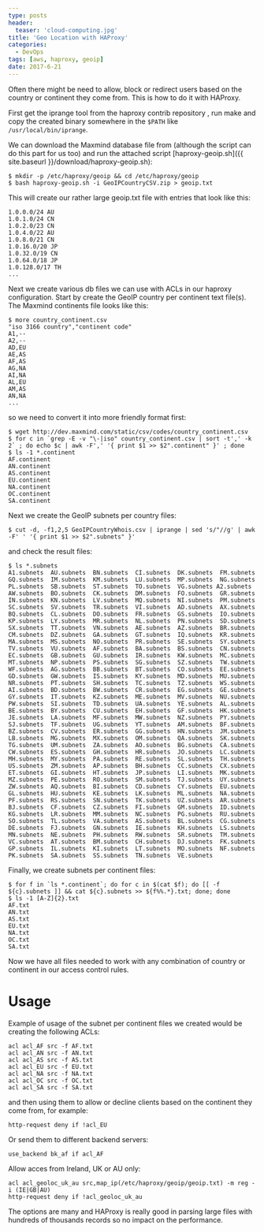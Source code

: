 ```yaml
---
type: posts
header:
  teaser: 'cloud-computing.jpg'
title: 'Geo Location with HAProxy'
categories: 
  - DevOps
tags: [aws, haproxy, geoip]
date: 2017-6-21
---
```


Often there might be need to allow, block or redirect users based on the country or continent they come from. This is how to do it with HAProxy.

First get the iprange tool from the haproxy contrib repository [](https://github.com/haproxy/haproxy/tree/master/contrib/iprange), run make and copy the created binary somewhere in the `$PATH` like `/usr/local/bin/iprange`.

We can download the Maxmind database file from [](http://geolite.maxmind.com/download/geoip/database/GeoIPCountryCSV.zip) (although the script can do this part for us too) and run the attached script [haproxy-geoip.sh]({{ site.baseurl }}/download/haproxy-geoip.sh):

```
$ mkdir -p /etc/haproxy/geoip && cd /etc/haproxy/geoip
$ bash haproxy-geoip.sh -i GeoIPCountryCSV.zip > geoip.txt
```

This will create our rather large geoip.txt file with entries that look like this:

```
1.0.0.0/24 AU
1.0.1.0/24 CN
1.0.2.0/23 CN
1.0.4.0/22 AU
1.0.8.0/21 CN
1.0.16.0/20 JP
1.0.32.0/19 CN
1.0.64.0/18 JP
1.0.128.0/17 TH
...
```

Next we create various db files we can use with ACLs in our haproxy configuration. Start by create the GeoIP country per continent text file(s). The Maxmind continents file looks like this:

```
$ more country_continent.csv
"iso 3166 country","continent code"
A1,--
A2,--
AD,EU
AE,AS
AF,AS
AG,NA
AI,NA
AL,EU
AM,AS
AN,NA
...
```

so we need to convert it into more friendly format first:

```
$ wget http://dev.maxmind.com/static/csv/codes/country_continent.csv
$ for c in `grep -E -v "\-|iso" country_continent.csv | sort -t',' -k 2` ; do echo $c | awk -F',' '{ print $1 >> $2".continent" }' ; done
$ ls -1 *.continent
AF.continent
AN.continent
AS.continent
EU.continent
NA.continent
OC.continent
SA.continent
```

Next we create the GeoIP subnets per country files:

```
$ cut -d, -f1,2,5 GeoIPCountryWhois.csv | iprange | sed 's/"//g' | awk -F' ' '{ print $1 >> $2".subnets" }'
```

and check the result files:

```
$ ls *.subnets
A1.subnets  AU.subnets  BN.subnets  CI.subnets  DK.subnets  FM.subnets  GQ.subnets  IM.subnets  KM.subnets  LU.subnets  MP.subnets  NG.subnets  PL.subnets  SB.subnets  ST.subnets  TO.subnets  VG.subnets A2.subnets  AW.subnets  BO.subnets  CK.subnets  DM.subnets  FO.subnets  GR.subnets  IN.subnets  KN.subnets  LV.subnets  MQ.subnets  NI.subnets  PM.subnets  SC.subnets  SV.subnets  TR.subnets  VI.subnets  AD.subnets  AX.subnets  BQ.subnets  CL.subnets  DO.subnets  FR.subnets  GS.subnets  IO.subnets  KP.subnets  LY.subnets  MR.subnets  NL.subnets  PN.subnets  SD.subnets  SX.subnets  TT.subnets  VN.subnets  AE.subnets  AZ.subnets  BR.subnets  CM.subnets  DZ.subnets  GA.subnets  GT.subnets  IQ.subnets  KR.subnets  MA.subnets  MS.subnets  NO.subnets  PR.subnets  SE.subnets  SY.subnets  TV.subnets  VU.subnets  AF.subnets  BA.subnets  BS.subnets  CN.subnets  EC.subnets  GB.subnets  GU.subnets  IR.subnets  KW.subnets  MC.subnets  MT.subnets  NP.subnets  PS.subnets  SG.subnets  SZ.subnets  TW.subnets  WF.subnets  AG.subnets  BB.subnets  BT.subnets  CO.subnets  EE.subnets  GD.subnets  GW.subnets  IS.subnets  KY.subnets  MD.subnets  MU.subnets  NR.subnets  PT.subnets  SH.subnets  TC.subnets  TZ.subnets  WS.subnets  AI.subnets  BD.subnets  BW.subnets  CR.subnets  EG.subnets  GE.subnets  GY.subnets  IT.subnets  KZ.subnets  ME.subnets  MV.subnets  NU.subnets  PW.subnets  SI.subnets  TD.subnets  UA.subnets  YE.subnets  AL.subnets  BE.subnets  BY.subnets  CU.subnets  EH.subnets  GF.subnets  HK.subnets  JE.subnets  LA.subnets  MF.subnets  MW.subnets  NZ.subnets  PY.subnets  SJ.subnets  TF.subnets  UG.subnets  YT.subnets  AM.subnets  BF.subnets  BZ.subnets  CV.subnets  ER.subnets  GG.subnets  HN.subnets  JM.subnets  LB.subnets  MG.subnets  MX.subnets  OM.subnets  QA.subnets  SK.subnets  TG.subnets  UM.subnets  ZA.subnets  AO.subnets  BG.subnets  CA.subnets  CW.subnets  ES.subnets  GH.subnets  HR.subnets  JO.subnets  LC.subnets  MH.subnets  MY.subnets  PA.subnets  RE.subnets  SL.subnets  TH.subnets  US.subnets  ZM.subnets  AP.subnets  BH.subnets  CC.subnets  CX.subnets  ET.subnets  GI.subnets  HT.subnets  JP.subnets  LI.subnets  MK.subnets  MZ.subnets  PE.subnets  RO.subnets  SM.subnets  TJ.subnets  UY.subnets  ZW.subnets  AQ.subnets  BI.subnets  CD.subnets  CY.subnets  EU.subnets  GL.subnets  HU.subnets  KE.subnets  LK.subnets  ML.subnets  NA.subnets  PF.subnets  RS.subnets  SN.subnets  TK.subnets  UZ.subnets  AR.subnets  BJ.subnets  CF.subnets  CZ.subnets  FI.subnets  GM.subnets  ID.subnets  KG.subnets  LR.subnets  MM.subnets  NC.subnets  PG.subnets  RU.subnets  SO.subnets  TL.subnets  VA.subnets  AS.subnets  BL.subnets  CG.subnets  DE.subnets  FJ.subnets  GN.subnets  IE.subnets  KH.subnets  LS.subnets  MN.subnets  NE.subnets  PH.subnets  RW.subnets  SR.subnets  TM.subnets  VC.subnets  AT.subnets  BM.subnets  CH.subnets  DJ.subnets  FK.subnets  GP.subnets  IL.subnets  KI.subnets  LT.subnets  MO.subnets  NF.subnets  PK.subnets  SA.subnets  SS.subnets  TN.subnets  VE.subnets
```

Finally, we create subnets per continent files:

```
$ for f in `ls *.continent`; do for c in $(cat $f); do [[ -f ${c}.subnets ]] && cat ${c}.subnets >> ${f%%.*}.txt; done; done
$ ls -1 [A-Z]{2}.txt
AF.txt
AN.txt
AS.txt
EU.txt
NA.txt
OC.txt
SA.txt
```

Now we have all files needed to work with any combination of country or continent in our access control rules.

# Usage

Example of usage of the subnet per continent files we created would be creating the following ACLs:

```
acl acl_AF src -f AF.txt
acl acl_AN src -f AN.txt
acl acl_AS src -f AS.txt
acl acl_EU src -f EU.txt
acl acl_NA src -f NA.txt
acl acl_OC src -f OC.txt
acl acl_SA src -f SA.txt
```

and then using them to allow or decline clients based on the continent they come from, for example:

```
http-request deny if !acl_EU
```

Or send them to different backend servers:

```
use_backend bk_af if acl_AF
```

Allow acces from Ireland, UK or AU only:

```
acl acl_geoloc_uk_au src,map_ip(/etc/haproxy/geoip/geoip.txt) -m reg -i (IE|GB|AU)
http-request deny if !acl_geoloc_uk_au
```

The options are many and HAProxy is really good in parsing large files with hundreds of thousands records so no impact on the performance.